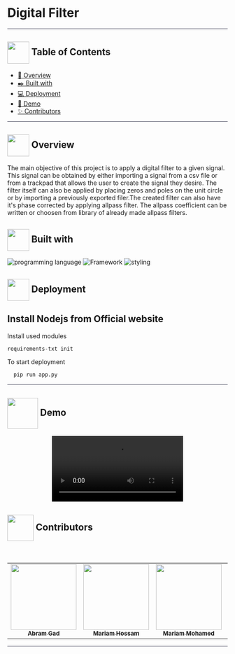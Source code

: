 # Digital Filter
<hr style="background-color: #4b4c60"></hr>

## <img align= center width=50px height=50px src="https://user-images.githubusercontent.com/71986226/154075883-2a5679d2-b411-448f-b423-9565babf35aa.gif"> Table of Contents

- <a href ="#about"> 📙 Overview</a>
- <a href ="#lang"> ✒️ Built with</a>
- <a href ="#Started"> 💻 Deployment</a>
- <a href ="#Video"> 🎥 Demo</a>
- <a href ="#Contributors"> ✨ Contributors</a>
<hr style="background-color: #4b4c60"></hr>
<a id = "about"></a>

## <img align="center"  height =50px src="https://user-images.githubusercontent.com/71986226/154076110-1233d7a8-92c2-4d79-82c1-30e278aa518a.gif"> Overview

The main objective of this project is to apply a digital filter to a given signal. This signal can be obtained by either importing a signal from a csv file or from a trackpad that allows the user to create the signal they desire. The filter itself can also be applied by placing zeros and poles on the unit circle or by importing a previously exported filer.The created filter can also have it's phase corrected by applying allpass filter. The allpass coefficient can be written or choosen from library of already made allpass filters.





## <img align="center"  height =50px src="https://camo.githubusercontent.com/cda2bff49eb0cd388393e08dd91cc3cf461f095e387d3fdcb8648ab0418010aa/68747470733a2f2f692e67697068792e636f6d2f6d656469612f654e41736a4f353574506267616f72376d612f323030772e77656270"> Built with
<a id = "lang"></a>
![programming language](https://img.shields.io/badge/programmig%20language-Python-red)
![Framework](https://img.shields.io/badge/Framework-JavaSript-blue)
![styling](https://img.shields.io/badge/Styling-CSS-ff69b4)



<a id = "Started"></a>

## <img  align= center width=50px height=50px src="https://c.tenor.com/HgX89Yku5V4AAAAi/to-the-moon.gif"> Deployment

## Install Nodejs from Official website

Install used modules

```bash
requirements-txt init
```
To start deployment 
```bash
  pip run app.py
```

<hr style="background-color: #4b4c60"></hr>
<a id ="Video"></a>

## <img  align= center width= 70px height =70px src="https://img.genial.ly/5f91608064ad990c6ee12237/bd7195a3-a8bb-494b-8a6d-af48dd4deb4b.gif?genial&1643587200063"> Demo
<div  align="center">
<video src="https://user-images.githubusercontent.com/93473042/217872943-1d468cca-5670-4e51-ac6a-9a495ad13cda.mp4">
</video> 
</div>


<a id ="Contributors"></a>

## <img align="center"  height =60px src="https://user-images.githubusercontent.com/63050133/156777293-72a6e681-2582-4a9d-ad92-09d1181d47c7.gif"> Contributors

<br>
<table >
  <tr>
        <td align="center"><a href="https://github.com/Abram1111"><img src="https://avatars.githubusercontent.com/u/93473042?v=4" width="150px;" alt=""/><br /><sub><b>Abram Gad</b></sub></a><br /></td>
        <td align="center"><a href="https://github.com/MahmoudHamddy"><img src="https://avatars.githubusercontent.com/u/66921605?s=400&v=4" width="150px;" alt=""/><br /><sub><b>Mariam Hossam</b></sub></a><br /></td>
         <td align="center"><a href="https://github.com/mariamMohammed0"><img src="https://avatars.githubusercontent.com/u/66921605?s=400&v=4" width="150px;" alt=""/><br /><sub><b>Mariam Mohamed</b></sub></a><br /></td>
        <td align="center"><a href="https://github.com/MariamHossam01"><img src="https://avatars.githubusercontent.com/u/66921605?s=400&v=4" width="150px;" alt=""/><br /><sub><b>Mahmoud Hamddy</b></sub></a><br /></td>
  </tr>
</table>

<hr style="background-color: #4b4c60"></hr>

